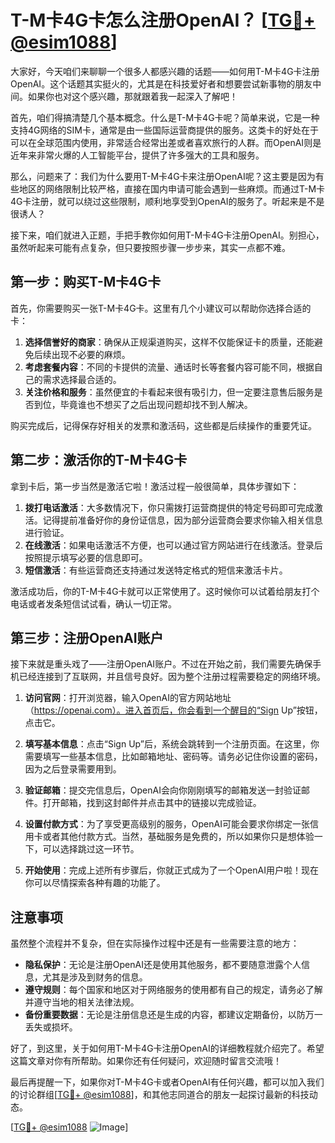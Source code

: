 # T-M卡4G卡怎么注册OpenAI？ [[TG💪+ @esim1088](https://t.me/s/esim1088)]

大家好，今天咱们来聊聊一个很多人都感兴趣的话题——如何用T-M卡4G卡注册OpenAI。这个话题其实挺火的，尤其是在科技爱好者和想要尝试新事物的朋友中间。如果你也对这个感兴趣，那就跟着我一起深入了解吧！

首先，咱们得搞清楚几个基本概念。什么是T-M卡4G卡呢？简单来说，它是一种支持4G网络的SIM卡，通常是由一些国际运营商提供的服务。这类卡的好处在于可以在全球范围内使用，非常适合经常出差或者喜欢旅行的人群。而OpenAI则是近年来非常火爆的人工智能平台，提供了许多强大的工具和服务。

那么，问题来了：我们为什么要用T-M卡4G卡来注册OpenAI呢？这主要是因为有些地区的网络限制比较严格，直接在国内申请可能会遇到一些麻烦。而通过T-M卡4G卡注册，就可以绕过这些限制，顺利地享受到OpenAI的服务了。听起来是不是很诱人？

接下来，咱们就进入正题，手把手教你如何用T-M卡4G卡注册OpenAI。别担心，虽然听起来可能有点复杂，但只要按照步骤一步步来，其实一点都不难。

## 第一步：购买T-M卡4G卡

首先，你需要购买一张T-M卡4G卡。这里有几个小建议可以帮助你选择合适的卡：

1. **选择信誉好的商家**：确保从正规渠道购买，这样不仅能保证卡的质量，还能避免后续出现不必要的麻烦。
2. **考虑套餐内容**：不同的卡提供的流量、通话时长等套餐内容可能不同，根据自己的需求选择最合适的。
3. **关注价格和服务**：虽然便宜的卡看起来很有吸引力，但一定要注意售后服务是否到位，毕竟谁也不想买了之后出现问题却找不到人解决。

购买完成后，记得保存好相关的发票和激活码，这些都是后续操作的重要凭证。

## 第二步：激活你的T-M卡4G卡

拿到卡后，第一步当然是激活它啦！激活过程一般很简单，具体步骤如下：

1. **拨打电话激活**：大多数情况下，你只需拨打运营商提供的特定号码即可完成激活。记得提前准备好你的身份证信息，因为部分运营商会要求你输入相关信息进行验证。
2. **在线激活**：如果电话激活不方便，也可以通过官方网站进行在线激活。登录后按照提示填写必要的信息即可。
3. **短信激活**：有些运营商还支持通过发送特定格式的短信来激活卡片。

激活成功后，你的T-M卡4G卡就可以正常使用了。这时候你可以试着给朋友打个电话或者发条短信试试看，确认一切正常。

## 第三步：注册OpenAI账户

接下来就是重头戏了——注册OpenAI账户。不过在开始之前，我们需要先确保手机已经连接到了互联网，并且信号良好。因为整个注册过程需要稳定的网络环境。

1. **访问官网**：打开浏览器，输入OpenAI的官方网站地址（https://openai.com）。进入首页后，你会看到一个醒目的“Sign Up”按钮，点击它。
   
2. **填写基本信息**：点击“Sign Up”后，系统会跳转到一个注册页面。在这里，你需要填写一些基本信息，比如邮箱地址、密码等。请务必记住你设置的密码，因为之后登录需要用到。

3. **验证邮箱**：提交完信息后，OpenAI会向你刚刚填写的邮箱发送一封验证邮件。打开邮箱，找到这封邮件并点击其中的链接以完成验证。

4. **设置付款方式**：为了享受更高级别的服务，OpenAI可能会要求你绑定一张信用卡或者其他付款方式。当然，基础服务是免费的，所以如果你只是想体验一下，可以选择跳过这一环节。

5. **开始使用**：完成上述所有步骤后，你就正式成为了一个OpenAI用户啦！现在你可以尽情探索各种有趣的功能了。

## 注意事项

虽然整个流程并不复杂，但在实际操作过程中还是有一些需要注意的地方：

- **隐私保护**：无论是注册OpenAI还是使用其他服务，都不要随意泄露个人信息，尤其是涉及到财务的信息。
- **遵守规则**：每个国家和地区对于网络服务的使用都有自己的规定，请务必了解并遵守当地的相关法律法规。
- **备份重要数据**：无论是注册信息还是生成的内容，都建议定期备份，以防万一丢失或损坏。

好了，到这里，关于如何用T-M卡4G卡注册OpenAI的详细教程就介绍完了。希望这篇文章对你有所帮助。如果你还有任何疑问，欢迎随时留言交流哦！

最后再提醒一下，如果你对T-M卡4G卡或者OpenAI有任何兴趣，都可以加入我们的讨论群组[[TG💪+ @esim1088](https://t.me/s/esim1088)]，和其他志同道合的朋友一起探讨最新的科技动态。

[[TG💪+ @esim1088](https://t.me/s/esim1088) ![Image](https://i.postimg.cc/4NQfJmqS/Snipaste-2025-05-13-00-14-12.png)]